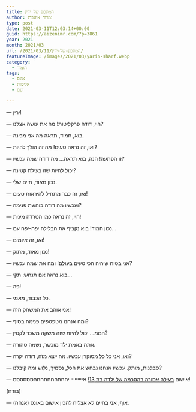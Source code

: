 ```yaml
---
title: המתכון של ירין
author: נמרוד איזנברג
type: post
date: 2021-03-11T12:03:14+00:00
guid: https://aizenimr.com/?p=3861
year: 2021
month: 2021/03
url: /2021/03/11/המתכון-של-ירין/
featureImage: /images/2021/03/yarin-sharf.webp
category:
  - הומור
tags:
  - אונס
  - אלימות
  - זעם

---
```

&#8212; ירין!

&#8212; היי, דודה פרקליטות! מה את עושה אצלנו?

&#8212; בוא, חמוד, תראה מה אני מכינה.

&#8212; ואו, זה נראה טעים! מה זה הולך להיות?

&#8212; זו הפתעה! הנה, בוא תראה... מה דודה שמה עכשיו?

&#8212; יכול להיות שזו בעילת קטינה?

&#8212; נכון מאוד, חיים שלי.

&#8212; ואו, זה כבר מתחיל להיראות טעים!

&#8212; ועכשיו מה דודה בוחשת פנימה?

&#8212; היי, זה נראה כמו הטרדה מינית!

&#8212; נכון חמוד! בוא נקציף את הבלילה יפה-יפה עם...

&#8212; ואו, זה איומים!

&#8212; נכון מאוד, מתוק!

&#8212; אני בטוח שיהיה הכי טעים בעולם! ומה את שמה עכשיו?

&#8212; בוא נראה אם תנחש: תקי...

&#8212; פה!

&#8212; כל הכבוד, מאמי.

&#8212; אני אוהב את המשחק הזה!

&#8212; ומה אנחנו מטפטפים פנימה בסוף?

&#8212; הממ... יכול להיות שזה משקה משכר לקטין?

&#8212; אתה באמת ילד מוכשר, נשמה טהורה.

&#8212; ואו, אני כל כל מסוקרן עכשיו. מה ייצא מזה, דודה יקרה?

&#8212; סבלנות, מותק. עכשיו אנחנו נבחש את הכל, נסמיך, נלוש ומה קיבלנו?

&#8212; אישום [בעילה אסורה בהסכמה של ילדה בת 13!][1] איייייייייייחחחחחחחחחחסססססס!

(בורח)

&#8212; (אנחה) אוף, אני בחיים לא אצליח להכין אישום באונס.

 [1]: https://www.ynet.co.il/news/article/SJXq3iUQd